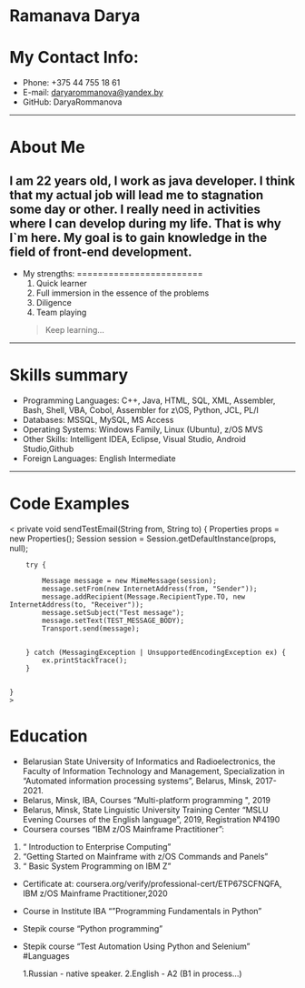 Ramanava Darya 
========================
My Contact Info:
========================
 * Phone: +375 44 755 18 61
 * E-mail: daryarommanova@yandex.by
 * GitHub: DaryaRommanova
-------------------------
About Me   
========================
I am 22 years old, I work as java developer. I think that my actual job will lead me to stagnation some day or other. I really need in activities where I can develop during my life. That is why I`m here. My goal is to gain knowledge in the field of front-end development.
-------------------------
* My strengths:
========================
    1. Quick learner
    2. Full immersion in the essence of the problems
    3. Diligence
    4. Team playing
	> Keep learning…
-------------------------
# Skills summary
* Programming Languages:	 C++, Java, HTML, SQL, XML, Assembler, Bash, Shell, VBA, Cobol, Assembler for z\OS, Python, JCL, PL/I
* Databases:	MSSQL, MySQL, MS Access
* Operating Systems:	Windows Family, Linux (Ubuntu), z/OS MVS
* Other Skills:	Intelligent IDEA, Eclipse, Visual Studio, Android Studio,Github
* Foreign Languages:	English	Intermediate
-------------------------
# Code Examples
< private void sendTestEmail(String from, String to) {
        Properties props = new Properties();
        Session session = Session.getDefaultInstance(props, null);

        try {

            Message message = new MimeMessage(session);
            message.setFrom(new InternetAddress(from, "Sender"));
            message.addRecipient(Message.RecipientType.TO, new InternetAddress(to, "Receiver"));
            message.setSubject("Test message");
            message.setText(TEST_MESSAGE_BODY);
            Transport.send(message);


        } catch (MessagingException | UnsupportedEncodingException ex) {
            ex.printStackTrace();
        }


    }
	>
# Education
*	Belarusian State University of Informatics and Radioelectronics, the Faculty of Information Technology and Management, Specialization in “Automated information processing systems”, Belarus, Minsk, 2017-2021. 
*	Belarus, Minsk, IBA, Courses “Multi-platform programming ", 2019
*	Belarus, Minsk, State Linguistic University Training Center “MSLU Evening Courses of the English language”, 2019, Registration №4190
*	Coursera courses “IBM z/OS Mainframe Practitioner”:
1.	“ Introduction to Enterprise Computing”
2.	“Getting Started on Mainframe with z/OS Commands and Panels”
3.	“ Basic System Programming on IBM Z”
*	Certificate at: coursera.org/verify/professional-cert/ETP67SCFNQFA, IBM z/OS Mainframe Practitioner,2020
*	Course in Institute IBA “”Programming Fundamentals in Python”
*	Stepik course “Python programming”
*	Stepik course “Test Automation Using Python and Selenium”
#Languages

    1.Russian - native speaker.
    2.English - A2 (B1 in process…)



